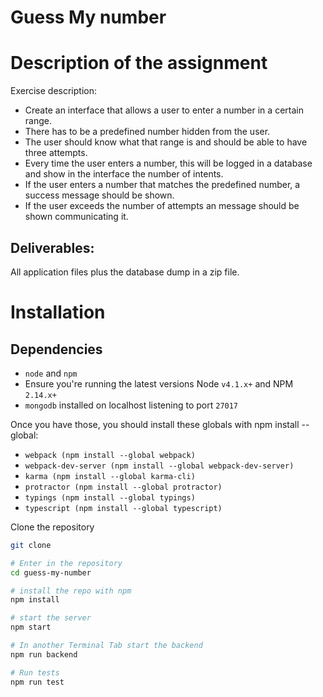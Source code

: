 Guess My number
===

# Description of the assignment

Exercise description:
- Create an interface that allows a user to enter a number in a certain range.
-  There has to be a predefined number hidden from the user.
- The user should know what that range is and should be able to have three attempts.
- Every time the user enters a number, this will be logged in a database and show in the interface the number of intents.
- If the user enters a number that matches the predefined number, a success message should be shown.
- If the user exceeds the number of attempts an message should be shown communicating it.

## Deliverables:
All application files plus the database dump in a zip file.

# Installation

## Dependencies
- `node` and `npm`
-  Ensure you're running the latest versions Node `v4.1.x+` and NPM `2.14.x+`
- `mongodb` installed on localhost listening to port `27017`

Once you have those, you should install these globals with npm install --global:

- `webpack (npm install --global webpack)`
- `webpack-dev-server (npm install --global webpack-dev-server)`
- `karma (npm install --global karma-cli)`
- `protractor (npm install --global protractor)`
- `typings (npm install --global typings)`
- `typescript (npm install --global typescript)`

Clone the repository
```bash
git clone

# Enter in the repository
cd guess-my-number

# install the repo with npm
npm install

# start the server
npm start

# In another Terminal Tab start the backend
npm run backend

# Run tests
npm run test
```
